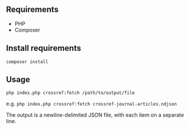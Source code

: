 ## Requirements

* PHP
* Composer

## Install requirements

`composer install`

## Usage

`php index.php crossref:fetch /path/to/output/file`

e.g. `php index.php crossref:fetch crossref-journal-articles.ndjson`

The output is a newline-delimited JSON file, with each item on a separate line.
